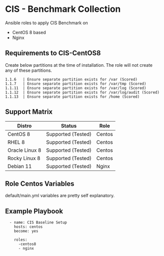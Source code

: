 CIS - Benchmark Collection
=========

Ansible roles to apply CIS Benchmark on
- CentOS 8 based
- Nginx


Requirements to CIS-CentOS8
------------

Create below partitions at the time of installation. The role will not create any of these partitions. 

```
1.1.6   | Ensure separate partition exists for /var (Scored)
1.1.7   | Ensure separate partition exists for /var/tmp (Scored)
1.1.11  | Ensure separate partition exists for /var/log (Scored)
1.1.12  | Ensure separate partition exists for /var/log/audit (Scored)
1.1.13  | Ensure separate partition exists for /home (Scored)

```

Support Matrix
--------------

| Distro | Status | Role |
| --- | --- | --- |
| CentOS 8 | Supported (Tested) | Centos |
| RHEL 8 | Supported (Tested) | Centos |
| Oracle Linux 8 | Supported (Tested) | Centos |
| Rocky Linux 8 | Supported (Tested) | Centos |
| Debian 11 | Supported (Tested) | Nginx |


Role Centos Variables
--------------

default/main.yml variables are pretty self explanatory. 


Example Playbook
----------------

```
  - name: CIS Baseline Setup
    hosts: centos
    become: yes

    roles:
      -centos8
      - nginx
